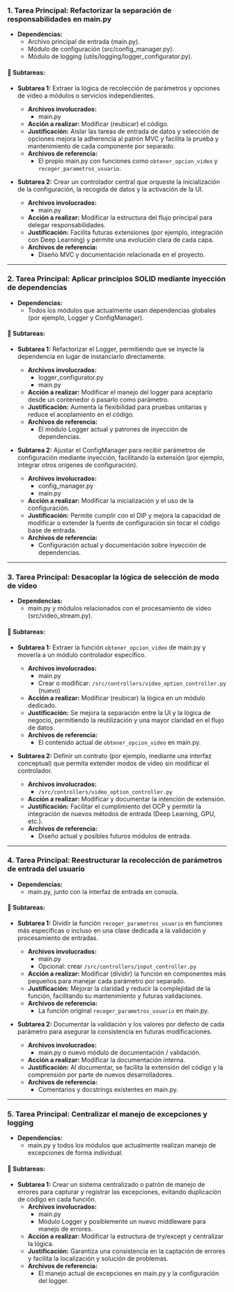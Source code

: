 ### 1. Tarea Principal: Refactorizar la separación de responsabilidades en main.py  
- **Dependencias:**  
  - Archivo principal de entrada (main.py).  
  - Módulo de configuración (src/config_manager.py).  
  - Módulo de logging (utils/logging/logger_configurator.py).  

#### 🔹 Subtareas:
- **Subtarea 1:** Extraer la lógica de recolección de parámetros y opciones de video a módulos o servicios independientes.  
  - **Archivos involucrados:**  
    - main.py  
  - **Acción a realizar:** Modificar (reubicar) el código.  
  - **Justificación:** Aislar las tareas de entrada de datos y selección de opciones mejora la adherencia al patrón MVC y facilita la prueba y mantenimiento de cada componente por separado.  
  - **Archivos de referencia:**  
    - El propio main.py con funciones como `obtener_opcion_video` y `recoger_parametros_usuario`.

- **Subtarea 2:** Crear un controlador central que orqueste la inicialización de la configuración, la recogida de datos y la activación de la UI.  
  - **Archivos involucrados:**  
    - main.py  
  - **Acción a realizar:** Modificar la estructura del flujo principal para delegar responsabilidades.  
  - **Justificación:** Facilita futuras extensiones (por ejemplo, integración con Deep Learning) y permite una evolución clara de cada capa.  
  - **Archivos de referencia:**  
    - Diseño MVC y documentación relacionada en el proyecto.

---

### 2. Tarea Principal: Aplicar principios SOLID mediante inyección de dependencias  
- **Dependencias:**  
  - Todos los módulos que actualmente usan dependencias globales (por ejemplo, Logger y ConfigManager).  

#### 🔹 Subtareas:
- **Subtarea 1:** Refactorizar el Logger, permitiendo que se inyecte la dependencia en lugar de instanciarlo directamente.  
  - **Archivos involucrados:**  
    - logger_configurator.py  
    - main.py  
  - **Acción a realizar:** Modificar el manejo del logger para aceptarlo desde un contenedor o pasarlo como parámetro.  
  - **Justificación:** Aumenta la flexibilidad para pruebas unitarias y reduce el acoplamiento en el código.  
  - **Archivos de referencia:**  
    - El módulo Logger actual y patrones de inyección de dependencias.

- **Subtarea 2:** Ajustar el ConfigManager para recibir parámetros de configuración mediante inyección, facilitando la extensión (por ejemplo, integrar otros orígenes de configuración).  
  - **Archivos involucrados:**  
    - config_manager.py  
    - main.py  
  - **Acción a realizar:** Modificar la inicialización y el uso de la configuración.  
  - **Justificación:** Permite cumplir con el DIP y mejora la capacidad de modificar o extender la fuente de configuración sin tocar el código base de entrada.  
  - **Archivos de referencia:**  
    - Configuración actual y documentación sobre inyección de dependencias.

---

### 3. Tarea Principal: Desacoplar la lógica de selección de modo de video  
- **Dependencias:**  
  - main.py y módulos relacionados con el procesamiento de video (src/video_stream.py).  

#### 🔹 Subtareas:
- **Subtarea 1:** Extraer la función `obtener_opcion_video` de main.py y moverla a un módulo controlador específico.  
  - **Archivos involucrados:**  
    - main.py  
    - Crear o modificar: `/src/controllers/video_option_controller.py` (nuevo)  
  - **Acción a realizar:** Modificar (reubicar) la lógica en un módulo dedicado.  
  - **Justificación:** Se mejora la separación entre la UI y la lógica de negocio, permitiendo la reutilización y una mayor claridad en el flujo de datos.  
  - **Archivos de referencia:**  
    - El contenido actual de `obtener_opcion_video` en main.py.

- **Subtarea 2:** Definir un contrato (por ejemplo, mediante una interfaz conceptual) que permita extender modos de video sin modificar el controlador.  
  - **Archivos involucrados:**  
    - `/src/controllers/video_option_controller.py`  
  - **Acción a realizar:** Modificar y documentar la intención de extensión.  
  - **Justificación:** Facilitar el cumplimiento del OCP y permitir la integración de nuevos métodos de entrada (Deep Learning, GPU, etc.).  
  - **Archivos de referencia:**  
    - Diseño actual y posibles futuros módulos de entrada.

---

### 4. Tarea Principal: Reestructurar la recolección de parámetros de entrada del usuario  
- **Dependencias:**  
  - main.py, junto con la interfaz de entrada en consola.  

#### 🔹 Subtareas:
- **Subtarea 1:** Dividir la función `recoger_parametros_usuario` en funciones más específicas o incluso en una clase dedicada a la validación y procesamiento de entradas.  
  - **Archivos involucrados:**  
    - main.py  
    - Opcional: crear `/src/controllers/input_controller.py`  
  - **Acción a realizar:** Modificar (dividir) la función en componentes más pequeños para manejar cada parámetro por separado.  
  - **Justificación:** Mejorar la claridad y reducir la complejidad de la función, facilitando su mantenimiento y futuras validaciones.  
  - **Archivos de referencia:**  
    - La función original `recoger_parametros_usuario` en main.py.

- **Subtarea 2:** Documentar la validación y los valores por defecto de cada parámetro para asegurar la consistencia en futuras modificaciones.  
  - **Archivos involucrados:**  
    - main.py o nuevo módulo de documentación / validación.  
  - **Acción a realizar:** Modificar la documentación interna.  
  - **Justificación:** Al documentar, se facilita la extensión del código y la comprensión por parte de nuevos desarrolladores.  
  - **Archivos de referencia:**  
    - Comentarios y docstrings existentes en main.py.

---

### 5. Tarea Principal: Centralizar el manejo de excepciones y logging  
- **Dependencias:**  
  - main.py y todos los módulos que actualmente realizan manejo de excepciones de forma individual.  

#### 🔹 Subtareas:
- **Subtarea 1:** Crear un sistema centralizado o patrón de manejo de errores para capturar y registrar las excepciones, evitando duplicación de código en cada función.  
  - **Archivos involucrados:**  
    - main.py  
    - Módulo Logger y posiblemente un nuevo middleware para manejo de errores.  
  - **Acción a realizar:** Modificar la estructura de try/except y centralizar la lógica.  
  - **Justificación:** Garantiza una consistencia en la captación de errores y facilita la localización y solución de problemas.  
  - **Archivos de referencia:**  
    - El manejo actual de excepciones en main.py y la configuración del logger.
